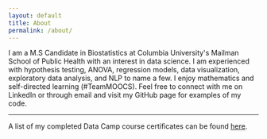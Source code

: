 ```yaml
---
layout: default
title: About
permalink: /about/
---
```


I am a M.S Candidate in Biostatistics at Columbia University's Mailman School of Public Health with an interest in data science. I am experienced with hypothesis testing, ANOVA, regression models, data visualization, exploratory data analysis, and NLP to name a few. I enjoy mathematics and self-directed learning (#TeamMOOCS). Feel free to connect with me on LinkedIn or through email and visit my GitHub page for examples of my code.

---

A list of my completed Data Camp course certificates can be found [here](https://melissa-nunez.github.io/certificates).

